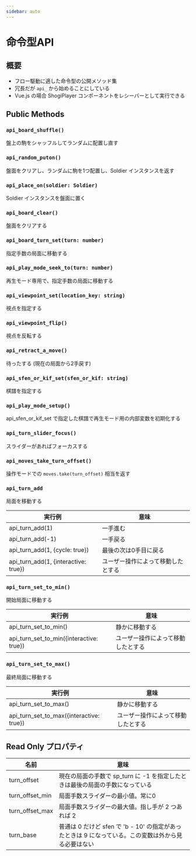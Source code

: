 ```yaml
---
sidebar: auto
---
```


# 命令型API

## 概要 ##

  * フロー駆動に適した命令型の公開メソッド集
  * 冗長だが `api_` から始めることにしている
  * Vue.js の場合 ShogiPlayer コンポーネントをレシーバーとして実行できる

## Public Methods ##

### `api_board_shuffle()`

盤上の駒をシャッフルしてランダムに配置し直す

### `api_random_puton()`

盤面をクリアし、ランダムに駒を1つ配置し、Soldier インスタンスを返す

### `api_place_on(soldier: Soldier)`

Soldier インスタンスを盤面に置く

### `api_board_clear()`

盤面をクリアする

### `api_board_turn_set(turn: number)`

指定手数の局面に移動する

### `api_play_mode_seek_to(turn: number)`

再生モード専用で、指定手数の局面に移動する

### `api_viewpoint_set(location_key: string)`

視点を指定する

### `api_viewpoint_flip()`

視点を反転する

### `api_retract_a_move()`

待ったする (現在の局面から2手戻す)

### `api_sfen_or_kif_set(sfen_or_kif: string)`

棋譜を指定する

### `api_play_mode_setup()`

api_sfen_or_kif_set で指定した棋譜で再生モード用の内部変数を初期化する

### `api_turn_slider_focus()`

スライダーがあればフォーカスする

### `api_moves_take_turn_offset()`

操作モードでの `moves.take(turn_offset)` 相当を返す

### `api_turn_add`

局面を移動する

| 実行例                               | 意味                               |
|--------------------------------------|------------------------------------|
| api_turn_add(1)                      | 一手進む                           |
| api_turn_add(-1)                     | 一手戻る                           |
| api_turn_add(1, {cycle: true})       | 最後の次は0手目に戻る              |
| api_turn_add(1, {interactive: true}) | ユーザー操作によって移動したとする |

### `api_turn_set_to_min()`

開始局面に移動する

| 実行例                             | 意味                               |
|------------------------------------|------------------------------------|
| api_turn_set_to_min()                    | 静かに移動する                     |
| api_turn_set_to_min({interactive: true}) | ユーザー操作によって移動したとする |

### `api_turn_set_to_max()`

最終局面に移動する

| 実行例                            | 意味                               |
|-----------------------------------|------------------------------------|
| api_turn_set_to_max()                    | 静かに移動する |
| api_turn_set_to_max({interactive: true}) | ユーザー操作によって移動したとする |

## Read Only プロパティ

| 名前            | 意味                                                                                                 |
|-----------------|------------------------------------------------------------------------------------------------------|
| turn_offset     | 現在の局面の手数で sp_turn に -1 を指定したときは最後の局面の手数になっている                        |
| turn_offset_min | 局面手数スライダーの最小値。常に0                                                                    |
| turn_offset_max | 局面手数スライダーの最大値。指し手が 2 つあれば 2                                                    |
| turn_base       | 普通は 0 だけど sfen で 'b - 10' の指定があったときは 9 になっている。この変数は外から見る必要はない |

